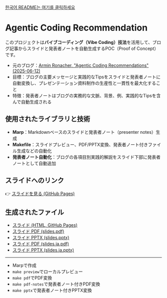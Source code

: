 [한국어 README는 여기를 클릭하세요](./README.md)

# Agentic Coding Recommendation

このプロジェクトは**バイブコーディング（Vibe Coding）技法**を活用して、ブログ記事からスライドと発表者ノートを自動生成するPOC（Proof of Concept）です。

- 元のブログ：[Armin Ronacher, "Agentic Coding Recommendations" (2025-06-12)](https://lucumr.pocoo.org/2025/6/12/agentic-coding/)
- 目標：ブログの主要メッセージと実践的なTipsをスライドと発表者ノートに自動変換し、プレゼンテーション資料制作の生産性と一貫性を最大化すること
- 特徴：発表者ノートはブログの実務的な文脈、背景、例、実践的なTipsを含んで自動生成される

## 使用されたライブラリと技術

- **Marp**：Markdownベースのスライドと発表者ノート（presenter notes）生成
- **Makefile**：スライドプレビュー、PDF/PPTX変換、発表者ノート付きファイル生成などの自動化
- **発表者ノート自動化**：ブログの各項目別実践的解説をスライド下部に発表者ノートとして自動追加

## スライドへのリンク

👉 [スライドを見る (GitHub Pages)](https://roboco-io.github.io/agentic-coding-recommendation/slides.ja.html)

## 生成されたファイル

- [スライド (HTML, GitHub Pages)](https://roboco-io.github.io/agentic-coding-recommendation/slides.html)
- [スライド PDF (slides.pdf)](./slides.pdf)
- [スライド PPTX (slides.pptx)](./slides.pptx)
- [スライド PDF (slides.ja.pdf)](./slides.ja.pdf)
- [スライド PPTX (slides.ja.pptx)](./slides.ja.pptx)

---

- Marpで作成
- `make preview`でローカルプレビュー
- `make pdf`でPDF変換
- `make pdf-notes`で発表者ノート付きPDF変換
- `make pptx`で発表者ノート付きPPTX変換
